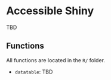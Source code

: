 # Accessible Shiny

TBD

## Functions

All functions are located in the `R/` folder.

- `datatable`: TBD